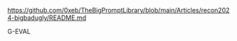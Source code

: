 https://github.com/0xeb/TheBigPromptLibrary/blob/main/Articles/recon2024-bigbadugly/README.md

G-EVAL
